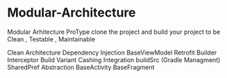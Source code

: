 # Modular-Architecture


Modular Arhitecture ProType
clone the project and build your project to be Clean , Testable , Maintainable 


Clean Architecture
Dependency Injection
BaseViewModel
Retrofit Builder
Interceptor
Build Variant
Cashing Integration
buildSrc  (Gradle Managment)
SharedPref Abstraction
BaseActivity 
BaseFragment


